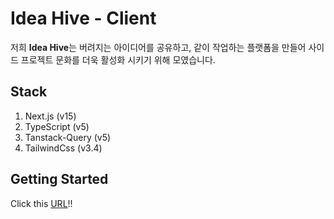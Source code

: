 # Idea Hive - Client

저희 **Idea Hive**는 버려지는 아이디어를 공유하고, 같이 작업하는 플랫폼을 만들어 사이드 프로젝트 문화를 더욱 활성화 시키기 위해 모였습니다.

## Stack

1. Next.js (v15)
2. TypeScript (v5)
3. Tanstack-Query (v5)
4. TailwindCss (v3.4)

## Getting Started

Click this [URL](https://www.task-mate.co.kr/)!!
